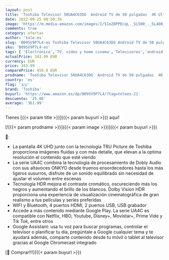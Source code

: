 ```yaml
---
layout: post
title: 'Toshiba Televisor 50UA4C63DG  Android TV de 50 pulgadas  4K Ultra HD  Google Chromecast integrado  control por voz mediante Google Assistant  conexión WIFI y Bluetooth'
date: 2022-09-25 08:50:39
image: 'https://m.media-amazon.com/images/I/51oZ0PPEcqL._SL500_._SL400_.jpg'
comments: true
category: ofertas
author: 'tole.es'
slug: 'B09SV9P7L4-es Toshiba Televisor 50UA4C63DG Android TV de 50 pulgadas 4K...'
sku: 'B09SV9P7L4-es'
tags: [ 'Electrónica','TV, vídeo y home cinema','Televisores','android','toshiba','🇪🇸', ]
actualPrice: 343.99 EUR
currency: EUR
price: 343.99
comparePrice: 459.0 EUR
prodname: 'Toshiba Televisor 50UA4C63DG  Android TV de 50 pulgadas  4K Ultra HD  Google Chromecast integrado  control por voz mediante Google Assistant  conexión WIFI y Bluetooth'
country: 'es'
flag: '🇪🇸'
brand: 'Toshiba'
buyurl: 'https://www.amazon.es/dp/B09SV9P7L4/?tag=tolees-21'
descuento: '25.06'
average: '361.99'
---
```


Tienes [{{< param title >}}]({{< param buyurl >}}) aqui!

[![{{< param prodname >}}]({{< param image >}})]({{< param buyurl >}})

🔎:

- La pantalla 4K UHD junto con la tecnología TRU Picture de Toshiba proporciona imágenes fluidas y con más detalle, que elevan a la optima resolución el contenido que esté viendo
- La serie UA4C combina la tecnología de procesamiento de Dobly Audio con sus altavoces ONKYO desde truenos ensordecedores hasta los más ligeros susurros, disfrute de un sonido equilibrado sin necesidad de ajustar el volumen entre escenas
- Tecnología HDR mejora el contraste cromático, oscureciendo más los negros y aumentando el brillo de los blancos. Dolby Vision HDR proporciona una experiencia de visualización cinematográfica de gran realismo a tus películas y series preferidas
- WIFI y Bluetooth, 4 puertos HDMI, 2 puertos USB, USB grabador
- Accede a más contenido mediante Google Play. La serie UA4C es compatible con Netflix, HBO, Youtube, Disney+, Movistar+, Prime Vide y Tik Tok, entre otros
- Google Assistant: usa tu voz para buscar programas, controlar el televisor o planificar tu día, pregúntale a Google cualquier tema y te ayudará además, comparte contenido desde tu móvil o tablet al televisor gracias al Google Chromecast integrado

[🛒 Comprar!!!]({{< param buyurl >}})
